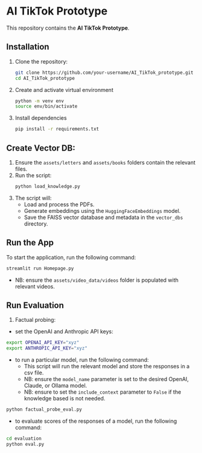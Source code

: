 # AI TikTok Prototype

This repository contains the **AI TikTok Prototype**.

## Installation

1. Clone the repository:
   ```bash
   git clone https://github.com/your-username/AI_TikTok_prototype.git
   cd AI_TikTok_prototype
   ```

2. Create and activate virtual environment
    ```bash
    python -m venv env
    source env/bin/activate
    ```

3. Install dependencies
    ```bash
    pip install -r requirements.txt
    ```

## Create Vector DB:

1. Ensure the `assets/letters` and `assets/books` folders contain the relevant files.
2. Run the script:
   ```bash
   python load_knowledge.py
   ```
3. The script will:
   - Load and process the PDFs.
   - Generate embeddings using the `HuggingFaceEmbeddings` model.
   - Save the FAISS vector database and metadata in the `vector_dbs` directory.

## Run the App

To start the application, run the following command:
```bash
streamlit run Homepage.py
```

- NB: ensure the `assets/video_data/videos` folder is populated with relevant videos.

## Run Evaluation

1. Factual probing:
- set the OpenAI and Anthropic API keys:
```bash
export OPENAI_API_KEY="xyz"
export ANTHROPIC_API_KEY="xyz"
```
- to run a particular model, run the following command:
   - This script will run the relevant model and store the responses in a csv file.
   - NB: ensure the `model_name` parameter is set to the desired OpenAI, Claude, or Ollama model.
   - NB: ensure to set the `include_context` parameter to `False` if the knowledge based is not needed.
```bash
python factual_probe_eval.py
```
- to evaluate scores of the responses of a model, run the following command:
```bash
cd evaluation
python eval.py
```
